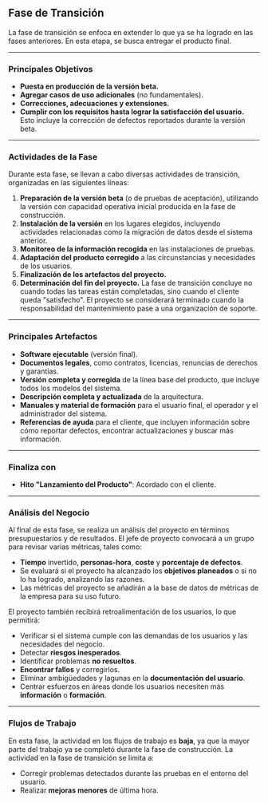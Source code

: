 ## Fase de Transición

La fase de transición se enfoca en extender lo que ya se ha logrado en las fases anteriores. En esta etapa, se busca entregar el producto final.

---

### Principales Objetivos

- **Puesta en producción de la versión beta.**
- **Agregar casos de uso adicionales** (no fundamentales).
- **Correcciones, adecuaciones y extensiones.**
- **Cumplir con los requisitos hasta lograr la satisfacción del usuario.** Esto incluye la corrección de defectos reportados durante la versión beta.

---

### Actividades de la Fase

Durante esta fase, se llevan a cabo diversas actividades de transición, organizadas en las siguientes líneas:

1. **Preparación de la versión beta** (o de pruebas de aceptación), utilizando la versión con capacidad operativa inicial producida en la fase de construcción.
2. **Instalación de la versión** en los lugares elegidos, incluyendo actividades relacionadas como la migración de datos desde el sistema anterior.
3. **Monitoreo de la información recogida** en las instalaciones de pruebas.
4. **Adaptación del producto corregido** a las circunstancias y necesidades de los usuarios.
5. **Finalización de los artefactos del proyecto.**
6. **Determinación del fin del proyecto.** La fase de transición concluye no cuando todas las tareas están completadas, sino cuando el cliente queda "satisfecho". El proyecto se considerará terminado cuando la responsabilidad del mantenimiento pase a una organización de soporte.

---

### Principales Artefactos

- **Software ejecutable** (versión final).
- **Documentos legales**, como contratos, licencias, renuncias de derechos y garantías.
- **Versión completa y corregida** de la línea base del producto, que incluye todos los modelos del sistema.
- **Descripción completa y actualizada** de la arquitectura.
- **Manuales y material de formación** para el usuario final, el operador y el administrador del sistema.
- **Referencias de ayuda** para el cliente, que incluyen información sobre cómo reportar defectos, encontrar actualizaciones y buscar más información.

---

### Finaliza con

- **Hito "Lanzamiento del Producto"**: Acordado con el cliente.

---

### Análisis del Negocio

Al final de esta fase, se realiza un análisis del proyecto en términos presupuestarios y de resultados. El jefe de proyecto convocará a un grupo para revisar varias métricas, tales como:

- **Tiempo** invertido, **personas-hora**, **coste** y **porcentaje de defectos**.
- Se evaluará si el proyecto ha alcanzado los **objetivos planeados** o si no lo ha logrado, analizando las razones.
- Las métricas del proyecto se añadirán a la base de datos de métricas de la empresa para su uso futuro.

El proyecto también recibirá retroalimentación de los usuarios, lo que permitirá:

- Verificar si el sistema cumple con las demandas de los usuarios y las necesidades del negocio.
- Detectar **riesgos inesperados**.
- Identificar problemas **no resueltos**.
- **Encontrar fallos** y corregirlos.
- Eliminar ambigüedades y lagunas en la **documentación del usuario**.
- Centrar esfuerzos en áreas donde los usuarios necesiten más **información** o **formación**.

---

### Flujos de Trabajo

En esta fase, la actividad en los flujos de trabajo es **baja**, ya que la mayor parte del trabajo ya se completó durante la fase de construcción. La actividad en la fase de transición se limita a:

- Corregir problemas detectados durante las pruebas en el entorno del usuario.
- Realizar **mejoras menores** de última hora.

